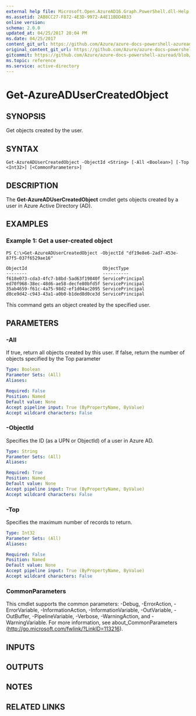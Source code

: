 ```yaml
---
external help file: Microsoft.Open.AzureAD16.Graph.PowerShell.dll-Help.xml
ms.assetid: 2AB8CC27-F872-4E3D-9972-A4E11BDD4B33
online version:
schema: 2.0.0
updated_at: 04/25/2017 20:04 PM
ms.date: 04/25/2017
content_git_url: https://github.com/Azure/azure-docs-powershell-azuread/blob/VinceSmith-patch-3/Azure%20AD%20Cmdlets/AzureAD/v2preview/Get-AzureADUserCreatedObject.md
original_content_git_url: https://github.com/Azure/azure-docs-powershell-azuread/blob/VinceSmith-patch-3/Azure%20AD%20Cmdlets/AzureAD/v2preview/Get-AzureADUserCreatedObject.md
gitcommit: https://github.com/Azure/azure-docs-powershell-azuread/blob/c5cc449ee6e2b805fc85a9e05130b06b10899f67
ms.topic: reference
ms.service: active-directory
---
```


# Get-AzureADUserCreatedObject

## SYNOPSIS
Get objects created by the user.

## SYNTAX

```
Get-AzureADUserCreatedObject -ObjectId <String> [-All <Boolean>] [-Top <Int32>] [<CommonParameters>]
```

## DESCRIPTION
The **Get-AzureADUserCreatedObject** cmdlet gets objects created by a user in Azure Active Directory (AD).

## EXAMPLES

### Example 1: Get a user-created object
```
PS C:\>Get-AzureADUserCreatedObject -ObjectId "df19e8e6-2ad7-453e-87f5-037f6529ae16"

ObjectId                             ObjectType
--------                             ----------
f618e073-cda3-4fc7-b8bd-5ad63f19840f ServicePrincipal
ed70f968-38ec-48d6-ae58-decfe80bfd5f ServicePrincipal
35ab4659-f61c-4a75-98d2-ef1d04ac2095 ServicePrincipal
d0ce9d42-c943-43a1-a0b0-b1ded8d0ce3d ServicePrincipal
```

This command gets an object created by the specified user.

## PARAMETERS

### -All
If true, return all objects created by this user. If false, return the number of objects specified by the Top parameter

```yaml
Type: Boolean
Parameter Sets: (All)
Aliases: 

Required: False
Position: Named
Default value: None
Accept pipeline input: True (ByPropertyName, ByValue)
Accept wildcard characters: False
```

### -ObjectId
Specifies the ID (as a UPN or ObjectId) of a user in Azure AD. 

```yaml
Type: String
Parameter Sets: (All)
Aliases: 

Required: True
Position: Named
Default value: None
Accept pipeline input: True (ByPropertyName, ByValue)
Accept wildcard characters: False
```

### -Top
Specifies the maximum number of records to return.

```yaml
Type: Int32
Parameter Sets: (All)
Aliases: 

Required: False
Position: Named
Default value: None
Accept pipeline input: True (ByPropertyName, ByValue)
Accept wildcard characters: False
```

### CommonParameters
This cmdlet supports the common parameters: -Debug, -ErrorAction, -ErrorVariable, -InformationAction, -InformationVariable, -OutVariable, -OutBuffer, -PipelineVariable, -Verbose, -WarningAction, and -WarningVariable. For more information, see about_CommonParameters (http://go.microsoft.com/fwlink/?LinkID=113216).

## INPUTS

## OUTPUTS

## NOTES

## RELATED LINKS

